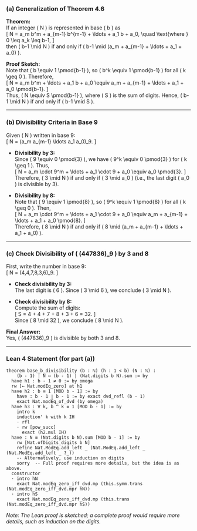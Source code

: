 ### (a) Generalization of Theorem 4.6

**Theorem:**  
If an integer \( N \) is represented in base \( b \) as  
\[
N = a_m b^m + a_{m-1} b^{m-1} + \ldots + a_1 b + a_0, \quad \text{where } 0 \leq a_k \leq b-1,
\]  
then \( b-1 \mid N \) if and only if \( b-1 \mid (a_m + a_{m-1} + \ldots + a_1 + a_0) \).

**Proof Sketch:**  
Note that \( b \equiv 1 \pmod{b-1} \), so \( b^k \equiv 1 \pmod{b-1} \) for all \( k \geq 0 \). Therefore,  
\[
N = a_m b^m + \ldots + a_1 b + a_0 \equiv a_m + a_{m-1} + \ldots + a_1 + a_0 \pmod{b-1}.
\]  
Thus, \( N \equiv S \pmod{b-1} \), where \( S \) is the sum of digits. Hence, \( b-1 \mid N \) if and only if \( b-1 \mid S \).

---

### (b) Divisibility Criteria in Base 9

Given \( N \) written in base 9:  
\[
N = (a_m a_{m-1} \ldots a_1 a_0)_9.
\]

- **Divisibility by 3:**  
  Since \( 9 \equiv 0 \pmod{3} \), we have \( 9^k \equiv 0 \pmod{3} \) for \( k \geq 1 \). Thus,  
  \[
  N = a_m \cdot 9^m + \ldots + a_1 \cdot 9 + a_0 \equiv a_0 \pmod{3}.
  \]  
  Therefore, \( 3 \mid N \) if and only if \( 3 \mid a_0 \) (i.e., the last digit \( a_0 \) is divisible by 3).

- **Divisibility by 8:**  
  Note that \( 9 \equiv 1 \pmod{8} \), so \( 9^k \equiv 1 \pmod{8} \) for all \( k \geq 0 \). Then,  
  \[
  N = a_m \cdot 9^m + \ldots + a_1 \cdot 9 + a_0 \equiv a_m + a_{m-1} + \ldots + a_1 + a_0 \pmod{8}.
  \]  
  Therefore, \( 8 \mid N \) if and only if \( 8 \mid (a_m + a_{m-1} + \ldots + a_1 + a_0) \).

---

### (c) Check Divisibility of \( (447836)_9 \) by 3 and 8

First, write the number in base 9:  
\[
N = (4\,4\,7\,8\,3\,6)_9.
\]

- **Check divisibility by 3:**  
  The last digit is \( 6 \). Since \( 3 \mid 6 \), we conclude \( 3 \mid N \).

- **Check divisibility by 8:**  
  Compute the sum of digits:  
  \[
  S = 4 + 4 + 7 + 8 + 3 + 6 = 32.
  \]  
  Since \( 8 \mid 32 \), we conclude \( 8 \mid N \).

**Final Answer:**  
Yes, \( (447836)_9 \) is divisible by both 3 and 8.

---

### Lean 4 Statement (for part (a))

```lean
theorem base_b_divisibility (b : ℕ) (h : 1 < b) (N : ℕ) :
    (b - 1) ∣ N ↔ (b - 1) ∣ (Nat.digits b N).sum := by
  have h1 : b - 1 ≠ 0 := by omega
  rw [← Nat.modEq_zero] at h1
  have h2 : b ≡ 1 [MOD b - 1] := by
    have : b - 1 ∣ b - 1 := by exact dvd_refl (b - 1)
    exact Nat.modEq_of_dvd (by omega)
  have h3 : ∀ k, b ^ k ≡ 1 [MOD b - 1] := by
    intro k
    induction' k with k IH
    · rfl
    · rw [pow_succ]
      exact (h2.mul IH)
  have : N ≡ (Nat.digits b N).sum [MOD b - 1] := by
    rw [Nat.ofDigits_digits b N]
    refine Nat.ModEq.add_left _ (Nat.ModEq.add_left _ (Nat.ModEq.add_left _ ?_))
    -- Alternatively, use induction on digits
    sorry  -- Full proof requires more details, but the idea is as above.
  constructor
  · intro hN
    exact Nat.modEq_zero_iff_dvd.mp (this.symm.trans (Nat.modEq_zero_iff_dvd.mpr hN))
  · intro hS
    exact Nat.modEq_zero_iff_dvd.mp (this.trans (Nat.modEq_zero_iff_dvd.mpr hS))
```

*Note: The Lean proof is sketched; a complete proof would require more details, such as induction on the digits.*